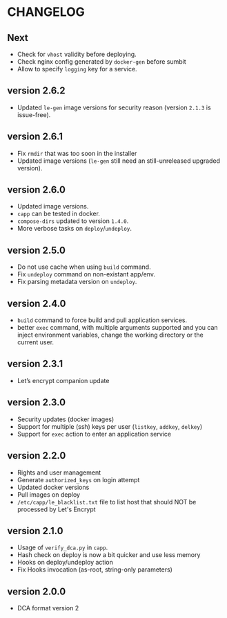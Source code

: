 CHANGELOG
=========

Next
----
- Check for `vhost` validity before deploying.
- Check nginx config generated by `docker-gen` before sumbit
- Allow to specify `logging` key for a service.

version 2.6.2
-------------
- Updated `le-gen` image versions for security reason (version `2.1.3` is issue-free).

version 2.6.1
-------------
- Fix `rmdir` that was too soon in the installer
- Updated image versions (`le-gen` still need an still-unreleased upgraded version).

version 2.6.0
-------------
- Updated image versions.
- `capp` can be tested in docker.
- `compose-dirs` updated to version `1.4.0`.
- More verbose tasks on `deploy`/`undeploy`.

version 2.5.0
-------------
- Do not use cache when using `build` command.
- Fix `undeploy` command on non-existant app/env.
- Fix parsing metadata version on `undeploy`.

version 2.4.0
-------------
- `build` command to force build and pull application services.
- better `exec` command, with multiple arguments supported and you can inject environment variables, change the working directory or the current user.

version 2.3.1
-------------
- Let’s encrypt companion update

version 2.3.0
-------------
- Security updates (docker images)
- Support for multiple (ssh) keys per user (`listkey`, `addkey`, `delkey`)
- Support for `exec` action to enter an application service

version 2.2.0
-------------
- Rights and user management
- Generate `authorized_keys` on login attempt
- Updated docker versions
- Pull images on deploy
- `/etc/capp/le_blacklist.txt` file to list host that should NOT be processed by Let's Encrypt

version 2.1.0
-------------
- Usage of `verify_dca.py` in `capp`.
- Hash check on deploy is now a bit quicker and use less memory
- Hooks on deploy/undeploy action
- Fix Hooks invocation (as-root, string-only parameters)

version 2.0.0
-------------
- DCA format version 2
